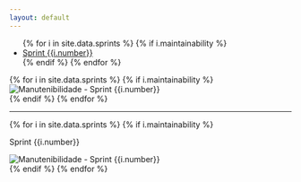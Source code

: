 ```yaml
---
layout: default
---
```


<div class='well metrics'>
  <ul class="nav nav-tabs">
    {% for i in site.data.sprints %}
      {% if i.maintainability %}
        <li class='{{i.class}}'><a data-toggle="tab" class='{{i.class}}' href="#sprint-{{i.number}}">Sprint {{i.number}}</a></li>
      {% endif %}
    {% endfor %}
  </ul>

  <div class="tab-content">
    {% for i in site.data.sprints %}
      {% if i.maintainability %}
        <div id="sprint-{{i.number}}" class="tab-pane fade {{i.class}}">
                <img src='{{site.baseurl}}/static/img/maintainability/sprint_{{i.number}}.png' title='Manutenibilidade - Sprint {{i.number}}' alt='Manutenibilidade - Sprint {{i.number}}'>
        </div>
      {% endif %}
    {% endfor %}
  </div>

  <hr>

  <div class="card-deck">
    {% for i in site.data.sprints %}
      {% if i.maintainability %}
        <div class="card bg-primary">
          <div class="card-body text-center">
              <p>Sprint {{i.number}}</p>
              <img src='{{site.baseurl}}/static/img/maintainability/sprint_{{i.number}}.png' title='Manutenibilidade - Sprint {{i.number}}' alt='Manutenibilidade - Sprint {{i.number}}'>
          </div>
        </div>
      {% endif %}
    {% endfor %}
  </div>
</div>
